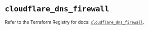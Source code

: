 # `cloudflare_dns_firewall`

Refer to the Terraform Registry for docs: [`cloudflare_dns_firewall`](https://registry.terraform.io/providers/cloudflare/cloudflare/5.8.2/docs/resources/dns_firewall).
